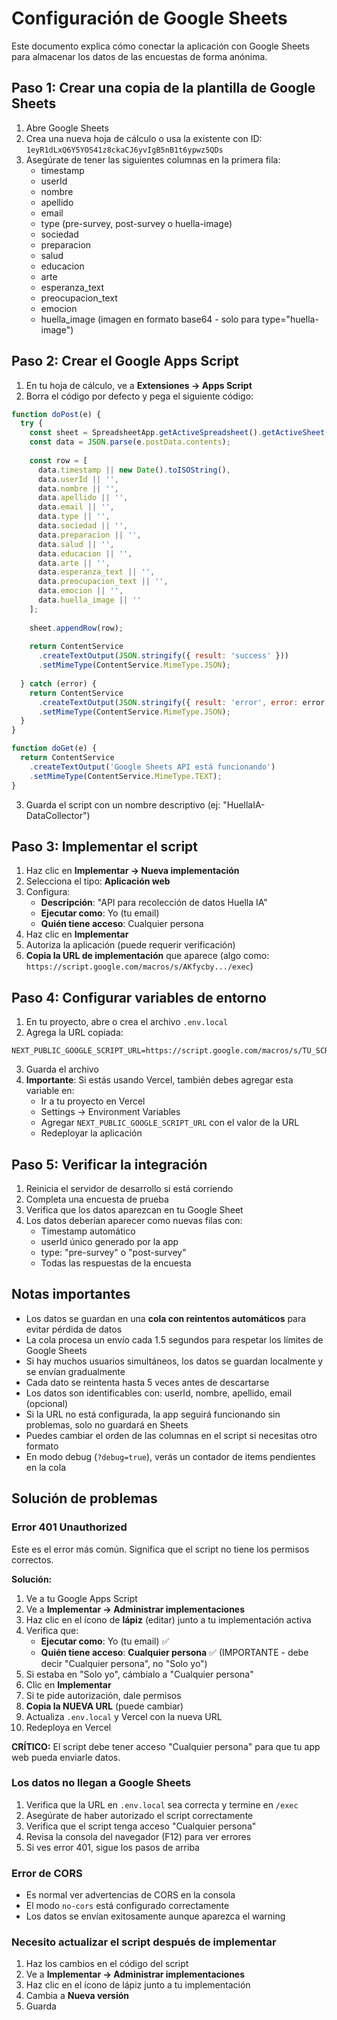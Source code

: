 # Configuración de Google Sheets

Este documento explica cómo conectar la aplicación con Google Sheets para almacenar los datos de las encuestas de forma anónima.

## Paso 1: Crear una copia de la plantilla de Google Sheets

1. Abre Google Sheets
2. Crea una nueva hoja de cálculo o usa la existente con ID: `1eyR1dLxQ6Y5YOS41z8ckaCJ6yvIgB5nB1t6ypwz5QDs`
3. Asegúrate de tener las siguientes columnas en la primera fila:
   - timestamp
   - userId
   - nombre
   - apellido
   - email
   - type (pre-survey, post-survey o huella-image)
   - sociedad
   - preparacion
   - salud
   - educacion
   - arte
   - esperanza_text
   - preocupacion_text
   - emocion
   - huella_image (imagen en formato base64 - solo para type="huella-image")

## Paso 2: Crear el Google Apps Script

1. En tu hoja de cálculo, ve a **Extensiones → Apps Script**
2. Borra el código por defecto y pega el siguiente código:

```javascript
function doPost(e) {
  try {
    const sheet = SpreadsheetApp.getActiveSpreadsheet().getActiveSheet();
    const data = JSON.parse(e.postData.contents);
    
    const row = [
      data.timestamp || new Date().toISOString(),
      data.userId || '',
      data.nombre || '',
      data.apellido || '',
      data.email || '',
      data.type || '',
      data.sociedad || '',
      data.preparacion || '',
      data.salud || '',
      data.educacion || '',
      data.arte || '',
      data.esperanza_text || '',
      data.preocupacion_text || '',
      data.emocion || '',
      data.huella_image || ''
    ];
    
    sheet.appendRow(row);
    
    return ContentService
      .createTextOutput(JSON.stringify({ result: 'success' }))
      .setMimeType(ContentService.MimeType.JSON);
      
  } catch (error) {
    return ContentService
      .createTextOutput(JSON.stringify({ result: 'error', error: error.toString() }))
      .setMimeType(ContentService.MimeType.JSON);
  }
}

function doGet(e) {
  return ContentService
    .createTextOutput('Google Sheets API está funcionando')
    .setMimeType(ContentService.MimeType.TEXT);
}
```

3. Guarda el script con un nombre descriptivo (ej: "HuellaIA-DataCollector")

## Paso 3: Implementar el script

1. Haz clic en **Implementar → Nueva implementación**
2. Selecciona el tipo: **Aplicación web**
3. Configura:
   - **Descripción**: "API para recolección de datos Huella IA"
   - **Ejecutar como**: Yo (tu email)
   - **Quién tiene acceso**: Cualquier persona
4. Haz clic en **Implementar**
5. Autoriza la aplicación (puede requerir verificación)
6. **Copia la URL de implementación** que aparece (algo como: `https://script.google.com/macros/s/AKfycby.../exec`)

## Paso 4: Configurar variables de entorno

1. En tu proyecto, abre o crea el archivo `.env.local`
2. Agrega la URL copiada:

```env
NEXT_PUBLIC_GOOGLE_SCRIPT_URL=https://script.google.com/macros/s/TU_SCRIPT_ID_AQUI/exec
```

3. Guarda el archivo
4. **Importante**: Si estás usando Vercel, también debes agregar esta variable en:
   - Ir a tu proyecto en Vercel
   - Settings → Environment Variables
   - Agregar `NEXT_PUBLIC_GOOGLE_SCRIPT_URL` con el valor de la URL
   - Redeployar la aplicación

## Paso 5: Verificar la integración

1. Reinicia el servidor de desarrollo si está corriendo
2. Completa una encuesta de prueba
3. Verifica que los datos aparezcan en tu Google Sheet
4. Los datos deberían aparecer como nuevas filas con:
   - Timestamp automático
   - userId único generado por la app
   - type: "pre-survey" o "post-survey"
   - Todas las respuestas de la encuesta

## Notas importantes

- Los datos se guardan en una **cola con reintentos automáticos** para evitar pérdida de datos
- La cola procesa un envío cada 1.5 segundos para respetar los límites de Google Sheets
- Si hay muchos usuarios simultáneos, los datos se guardan localmente y se envían gradualmente
- Cada dato se reintenta hasta 5 veces antes de descartarse
- Los datos son identificables con: userId, nombre, apellido, email (opcional)
- Si la URL no está configurada, la app seguirá funcionando sin problemas, solo no guardará en Sheets
- Puedes cambiar el orden de las columnas en el script si necesitas otro formato
- En modo debug (`?debug=true`), verás un contador de items pendientes en la cola

## Solución de problemas

### Error 401 Unauthorized

Este es el error más común. Significa que el script no tiene los permisos correctos.

**Solución:**
1. Ve a tu Google Apps Script
2. Ve a **Implementar → Administrar implementaciones**
3. Haz clic en el ícono de **lápiz** (editar) junto a tu implementación activa
4. Verifica que:
   - **Ejecutar como**: Yo (tu email) ✅
   - **Quién tiene acceso**: **Cualquier persona** ✅ (IMPORTANTE - debe decir "Cualquier persona", no "Solo yo")
5. Si estaba en "Solo yo", cámbialo a "Cualquier persona"
6. Clic en **Implementar**
7. Si te pide autorización, dale permisos
8. **Copia la NUEVA URL** (puede cambiar)
9. Actualiza `.env.local` y Vercel con la nueva URL
10. Redeploya en Vercel

**CRÍTICO:** El script debe tener acceso "Cualquier persona" para que tu app web pueda enviarle datos.

### Los datos no llegan a Google Sheets

1. Verifica que la URL en `.env.local` sea correcta y termine en `/exec`
2. Asegúrate de haber autorizado el script correctamente
3. Verifica que el script tenga acceso "Cualquier persona"
4. Revisa la consola del navegador (F12) para ver errores
5. Si ves error 401, sigue los pasos de arriba

### Error de CORS

- Es normal ver advertencias de CORS en la consola
- El modo `no-cors` está configurado correctamente
- Los datos se envían exitosamente aunque aparezca el warning

### Necesito actualizar el script después de implementar

1. Haz los cambios en el código del script
2. Ve a **Implementar → Administrar implementaciones**
3. Haz clic en el ícono de lápiz junto a tu implementación
4. Cambia a **Nueva versión**
5. Guarda
